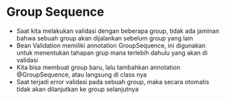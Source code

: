 # Group Sequence    
* Saat kita melakukan validasi dengan beberapa group, tidak ada jaminan bahwa sebuah group akan dijalankan sebelum group yang lain
* Bean Validation memiliki annotation GroupSequence, ini digunakan untuk menentukan tahapan grup mana terlebih dahulu yang akan di validasi
* Kita bisa membuat group baru, lalu tambahkan annotation @GroupSequence, atau langsung di class nya
* Saat terjadi error validasi pada sebuah group, maka secara otomatis tidak akan dilanjutkan ke group selanjutnya
